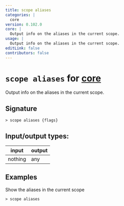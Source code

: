 ```yaml
---
title: scope aliases
categories: |
  core
version: 0.102.0
core: |
  Output info on the aliases in the current scope.
usage: |
  Output info on the aliases in the current scope.
editLink: false
contributors: false
---
```

<!-- This file is automatically generated. Please edit the command in https://github.com/nushell/nushell instead. -->

# `scope aliases` for [core](/commands/categories/core.md)

<div class='command-title'>Output info on the aliases in the current scope.</div>

## Signature

```> scope aliases {flags} ```


## Input/output types:

| input   | output |
| ------- | ------ |
| nothing | any    |

## Examples

Show the aliases in the current scope
```nu
> scope aliases

```
